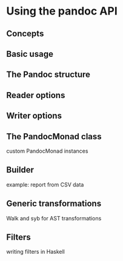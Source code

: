 # Using the pandoc API

## Concepts

## Basic usage

## The Pandoc structure

## Reader options

## Writer options

## The PandocMonad class

custom PandocMonad instances

## Builder

example: report from CSV data

## Generic transformations

Walk and syb for AST transformations

## Filters

writing filters in Haskell

